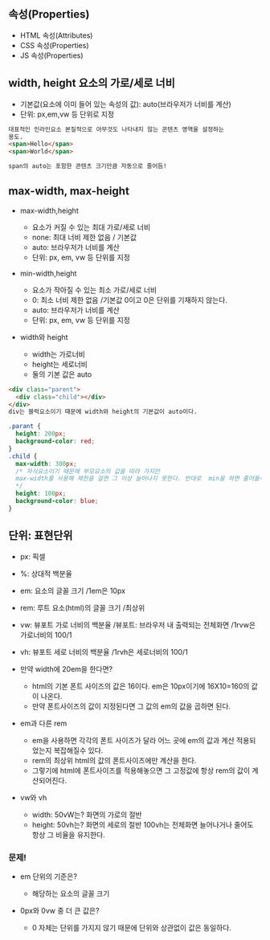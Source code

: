 ## 속성(Properties)

- HTML 속성(Attributes)
- CSS 속성(Properties)
- JS 속성(Properties)

## width, height 요소의 가로/세로 너비

- 기본값(요소에 이미 들어 있는 속성의 값): auto(브라우저가 너비를 계산)
- 단위: px,em,vw 등 단위로 지정

```html
대표적인 인라인요소 본질적으로 아무것도 나타내지 않는 콘텐츠 영역을 설정하는
용도.
<span>Hello</span>
<span>World</span>

span의 auto는 포함한 콘텐츠 크기만큼 자동으로 줄어듬!
```

## max-width, max-height

- max-width,height

  - 요소가 커질 수 있는 최대 가로/세로 너비
  - none: 최대 너비 제한 없음 / 기본값
  - auto: 브라우저가 너비를 계산
  - 단위: px, em, vw 등 단위를 지정

- min-width,height

  - 요소가 작아질 수 있는 최소 가로/세로 너비
  - 0: 최소 너비 제한 없음 /기본값 0이고 0은 단위를 기재하지 않는다.
  - auto: 브라우저가 너비를 계산
  - 단위: px, em, vw 등 단위를 지정

- width와 height
  - width는 가로너비
  - height는 세로너비
  - 둘의 기본 값은 auto

```html
<div class="parent">
  <div class="child"></div>
</div>
div는 블럭요소이기 때문에 width와 height의 기본값이 auto이다.
```

```css
.parant {
  height: 200px;
  background-color: red;
}
.child {
  max-width: 300px;
  /* 자식요소이기 때문에 부모요소의 값을 따라 가지만
  max-width를 사용해 제한을 걸면 그 이상 늘어나지 못한다. 반대로  min을 하면 줄어들수 있는 크기가 제한된다.
  */
  height: 100px;
  background-color: blue;
}
```

## 단위: 표현단위

- px: 픽셀
- %: 상대적 백분율
- em: 요소의 글꼴 크기 /1em은 10px
- rem: 루트 요소(html)의 글꼴 크기 /최상위
- vw: 뷰포트 가로 너비의 백분율 /뷰포트: 브라우저 내 출력되는 전체화면 /1rvw은 가로너비의 100/1
- vh: 뷰포트 세로 너비의 백분율 /1rvh은 세로너비의 100/1

- 만약 width에 20em을 한다면?

  - html의 기본 폰트 사이즈의 값은 16이다. em은 10px이기에 16X10=160의 값이 나온다.
  - 만약 폰트사이즈의 값이 지정된다면 그 값의 em의 값을 곱하면 된다.

- em과 다른 rem

  - em을 사용하면 각각의 폰트 사이즈가 달라 어느 곳에 em의 값과 계산 적용되었는지 복잡해질수 있다.
  - rem의 최상위 html의 값의 폰트사이즈에만 계산을 한다.
  - 그렇기에 html에 폰트사이즈를 적용해놓으면 그 고정값에 항상 rem의 값이 계산되어진다.

- vw와 vh
  - width: 50vW는? 화면의 가로의 절반
  - height: 50vh는? 화면의 세로의 절반 100vh는 전체화면 늘어나거나 줄어도 항상 그 비율을 유지한다.

### 문제!

- em 단위의 기준은?

  - 해당하는 요소의 글꼴 크기

- 0px와 0vw 중 더 큰 값은?
  - 0 자체는 단위를 가지지 않기 때문에 단위와 상관없이 값은 동일하다.
